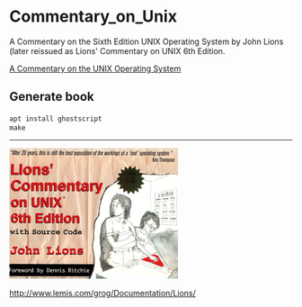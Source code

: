 # Commentary_on_Unix

A Commentary on the Sixth Edition UNIX Operating System by John Lions (later reissued as Lions' Commentary on UNIX 6th Edition.


[A Commentary on the UNIX Operating System](https://en.wikipedia.org/wiki/A_Commentary_on_the_UNIX_Operating_System)


## Generate book
```
apt install ghostscript
make
```

---

![A Commentary on the UNIX Operating System](book.jpg)



http://www.lemis.com/grog/Documentation/Lions/


